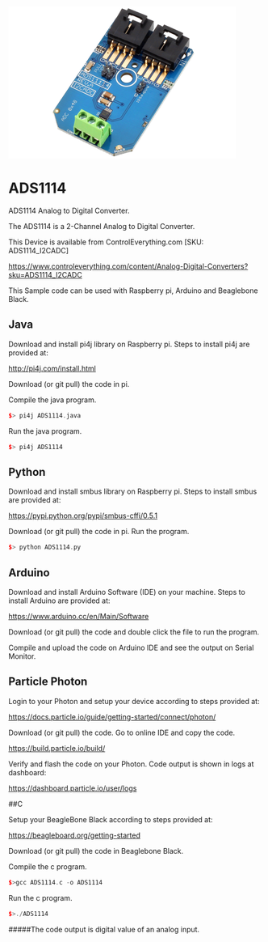 [![ADS1114](ADS1114_I2CADC.png)](https://www.controleverything.com/content/Analog-Digital-Converters?sku=ADS1114_I2CADC)
# ADS1114
ADS1114 Analog to Digital Converter.

The ADS1114 is a 2-Channel Analog to Digital Converter.

This Device is available from ControlEverything.com [SKU: ADS1114_I2CADC]

https://www.controleverything.com/content/Analog-Digital-Converters?sku=ADS1114_I2CADC

This Sample code can be used with Raspberry pi, Arduino and Beaglebone Black.

## Java
Download and install pi4j library on Raspberry pi. Steps to install pi4j are provided at:

http://pi4j.com/install.html

Download (or git pull) the code in pi.

Compile the java program.
```cpp
$> pi4j ADS1114.java
```

Run the java program.
```cpp
$> pi4j ADS1114
```

## Python
Download and install smbus library on Raspberry pi. Steps to install smbus are provided at:

https://pypi.python.org/pypi/smbus-cffi/0.5.1

Download (or git pull) the code in pi. Run the program.

```cpp
$> python ADS1114.py
```

## Arduino
Download and install Arduino Software (IDE) on your machine. Steps to install Arduino are provided at:

https://www.arduino.cc/en/Main/Software

Download (or git pull) the code and double click the file to run the program.

Compile and upload the code on Arduino IDE and see the output on Serial Monitor.

## Particle Photon
Login to your Photon and setup your device according to steps provided at:
 
https://docs.particle.io/guide/getting-started/connect/photon/
 
Download (or git pull) the code. Go to online IDE and copy the code.
 
https://build.particle.io/build/
 
Verify and flash the code on your Photon. Code output is shown in logs at dashboard:
 
https://dashboard.particle.io/user/logs


##C

Setup your BeagleBone Black according to steps provided at:

https://beagleboard.org/getting-started

Download (or git pull) the code in Beaglebone Black.

Compile the c program.
```cpp
$>gcc ADS1114.c -o ADS1114
```
Run the c program.
```cpp
$>./ADS1114
```

#####The code output is digital value of an analog input.
